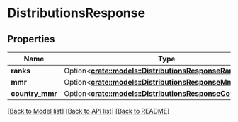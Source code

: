 # DistributionsResponse

## Properties

Name | Type | Description | Notes
------------ | ------------- | ------------- | -------------
**ranks** | Option<[**crate::models::DistributionsResponseRanks**](DistributionsResponse_ranks.md)> |  | [optional]
**mmr** | Option<[**crate::models::DistributionsResponseMmr**](DistributionsResponse_mmr.md)> |  | [optional]
**country_mmr** | Option<[**crate::models::DistributionsResponseCountryMmr**](DistributionsResponse_country_mmr.md)> |  | [optional]

[[Back to Model list]](../README.md#documentation-for-models) [[Back to API list]](../README.md#documentation-for-api-endpoints) [[Back to README]](../README.md)


